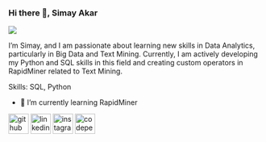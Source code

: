 ### Hi there 👋, Simay Akar
![](https://i.ibb.co/19tmWWG/banner.png)

I’m Simay, and I am passionate about learning new skills in Data Analytics, particularly in Big Data and Text Mining. Currently, I am actively developing my Python and SQL skills in this field and creating custom operators in RapidMiner related to Text Mining.
 
Skills: SQL, Python

- 🌱 I’m currently learning RapidMiner


[<img src='https://cdn.jsdelivr.net/npm/simple-icons@3.0.1/icons/github.svg' alt='github' height='40'>](https://github.com/simayakar)  [<img src='https://cdn.jsdelivr.net/npm/simple-icons@3.0.1/icons/linkedin.svg' alt='linkedin' height='40'>](https://www.linkedin.com/in/simay-akar-6b8a49159/)  [<img src='https://cdn.jsdelivr.net/npm/simple-icons@3.0.1/icons/instagram.svg' alt='instagram' height='40'>](https://www.instagram.com/simayakarb/)  [<img src='https://cdn.jsdelivr.net/npm/simple-icons@3.0.1/icons/codepen.svg' alt='codepen' height='40'>](https://codepen.io/simoyland)  

